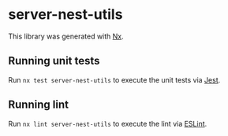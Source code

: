 # server-nest-utils

This library was generated with [Nx](https://nx.dev).

## Running unit tests

Run `nx test server-nest-utils` to execute the unit tests via [Jest](https://jestjs.io).

## Running lint

Run `nx lint server-nest-utils` to execute the lint via [ESLint](https://eslint.org/).
